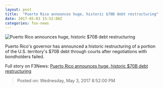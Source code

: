 ```yaml
---
layout: post
title:  "Puerto Rico announces huge, historic $70B debt restructuring"
date: 2017-05-03 15:52:00Z
categories: fox-news
---
```


![Puerto Rico announces huge, historic $70B debt restructuring](http://a57.foxnews.com/images.foxnews.com/content/fox-news/world/2017/05/03/puerto-rico-announces-historic-debt-restructuring-in-court/_jcr_content/par/featured_image/media-0.img.jpg/0/0/1493825068887.jpg?ve=1)

Puerto Rico's governor has announced a historic restructuring of a portion of the U.S. territory's $70B debt through courts after negotiations with bondholders failed.


Full story on F3News: [Puerto Rico announces huge, historic $70B debt restructuring](http://www.f3nws.com/n/4msqeB)

> Posted on: Wednesday, May 3, 2017 8:52:00 PM
